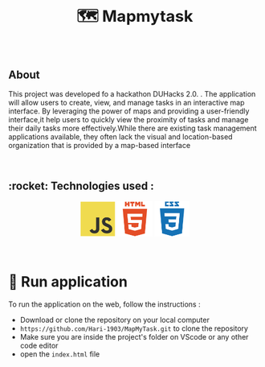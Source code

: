 ## **<h2 align="center"> 🗺️ Mapmytask</h2>**
<br>

## About
This project was developed fo a hackathon DUHacks 2.0. . The application will allow users to create, view, and manage tasks in an interactive map interface.
By leveraging the power of maps and providing a user-friendly interface,it help users to quickly view the proximity of tasks and manage their daily tasks more effectively.While there are existing task management applications available, they often lack the visual and location-based organization that is provided by a map-based interface

<br>

<h2> :rocket: Technologies used :</h2>
<p align="center">
	<img src="https://github.com/devicons/devicon/blob/master/icons/javascript/javascript-original.svg" alt="js" width="70" height="70"/>
	<img src="https://github.com/devicons/devicon/blob/master/icons/html5/html5-plain-wordmark.svg" alt="html5"  width="70" height="70"/>
	<img src="https://github.com/devicons/devicon/blob/master/icons/css3/css3-plain-wordmark.svg" alt="css3" width="70" height="70"/>
</p>


<br>

# 🎲 Run application
To run the application on the web, follow the instructions :
- Download or clone the repository on your local computer
- `https://github.com/Hari-1903/MapMyTask.git` to clone the repository
- Make sure you are inside the project's folder on VScode or any other code editor
- open the `index.html` file
<br>
